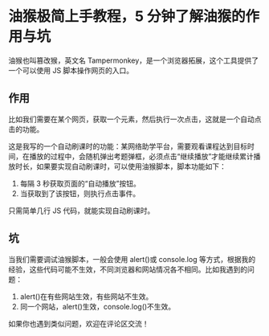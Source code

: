 # 油猴极简上手教程，5 分钟了解油猴的作用与坑

油猴也叫篡改猴，英文名 Tampermonkey，是一个浏览器拓展，这个工具提供了一个可以使用 JS 脚本操作网页的入口。

## 作用

比如我们需要在某个网页，获取一个元素，然后执行一次点击，这就是一个自动点击的功能。

这是我写的一个自动刷课时的功能：某网络助学平台，需要观看课程达到目标时间，在播放的过程中，会随机弹出考题弹框，必须点击“继续播放”才能继续累计播放时长，如果要实现自动刷课时，可以使用油猴脚本，脚本功能如下：

1. 每隔 3 秒获取页面的“自动播放”按钮。
2. 当获取到了该按钮，则执行点击事件。

只需简单几行 JS 代码，就能实现自动刷课时。

## 坑

当我们需要调试油猴脚本，一般会使用 alert()或 console.log 等方式，根据我的经验，这些代码可能不生效，不同浏览器和网站情况各不相同。比如我遇到的问题：

1. alert()在有些网站生效，有些网站不生效。
2. 同一个网站，alert()生效，console.log()不生效。

如果你也遇到类似问题，欢迎在评论区交流！
